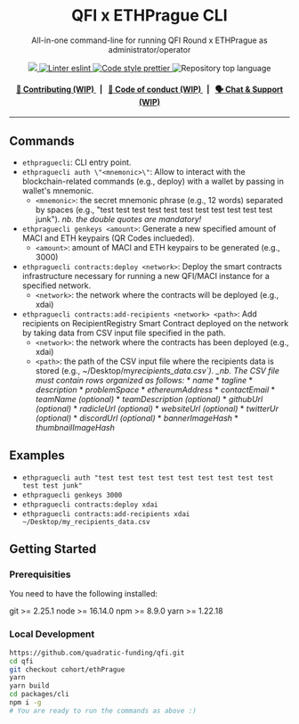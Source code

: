 <p align="center">
    <h1 align="center">
       QFI x ETHPrague CLI
    </h1>
    <p align="center">All-in-one command-line for running QFI Round x ETHPrague as administrator/operator</p>
</p>

<p align="center">
    <a href="https://github.com/quadratic-funding/qfi/tree/cohort/ethPrague/packages/cli" target="_blank">
        <img src="https://img.shields.io/badge/project-cli-blue">
    </a>
    <a href="https://eslint.org/" target="_blank">
        <img alt="Linter eslint" src="https://img.shields.io/badge/linter-eslint-8080f2?style=flat-square&logo=eslint">
    </a>
    <a href="https://prettier.io/" target="_blank">
        <img alt="Code style prettier" src="https://img.shields.io/badge/code%20style-prettier-f8bc45?style=flat-square&logo=prettier">
    </a>
    <img alt="Repository top language" src="https://img.shields.io/github/languages/top/quadratic-funding/qfi?style=flat-square">
</p>

<div align="center">
    <h4>
        <a href="#">
            👥 Contributing (WIP)
        </a>
        <span>&nbsp;&nbsp;|&nbsp;&nbsp;</span>
        <a href="#">
            🤝 Code of conduct (WIP)
        </a>
        <span>&nbsp;&nbsp;|&nbsp;&nbsp;</span>
        <a href="#">
            🗣️ Chat &amp; Support (WIP)
        </a>
    </h4>
</div>

---

## Commands

- `ethpraguecli`: CLI entry point.
- `ethpraguecli auth \"<mnemonic>\"`: Allow to interact with the blockchain-related commands (e.g., deploy) with a wallet by passing in wallet's mnemonic.
  - `<mnemonic>`: the secret mnemonic phrase (e.g., 12 words) separated by spaces (e.g., "test test test test test test test test test test test junk"). _nb. the double quotes are mandatory!_
- `ethpraguecli genkeys <amount>`: Generate a new specified amount of MACI and ETH keypairs (QR Codes inclueded).
  - `<amount>`: amount of MACI and ETH keypairs to be generated (e.g., 3000)
- `ethpraguecli contracts:deploy <network>`: Deploy the smart contracts infrastructure necessary for running a new QFI/MACI instance for a specified network.
  - `<network>`: the network where the contracts will be deployed (e.g., xdai)
- `ethpraguecli contracts:add-recipients <network> <path>`: Add recipients on RecipientRegistry Smart Contract deployed on the network by taking data from CSV input file specified in the path.
  - `<network>`: the network where the contracts has been deployed (e.g., xdai)
  - `<path>`: the path of the CSV input file where the recipients data is stored (e.g., ~/Desktop/my*recipients_data.csv`).
    \_nb. The CSV file must contain rows organized as follows:* \* _name_ \* _tagline_ \* _description_ \* _problemSpace_ \* _ethereumAddress_ \* _contactEmail_ \* _teamName (optional)_ \* _teamDescription (optional)_ \* _githubUrl (optional)_ \* _radicleUrl (optional)_ \* _websiteUrl (optional)_ \* _twitterUr (optional)_ \* _discordUrl (optional)_ \* _bannerImageHash_ \* _thumbnailImageHash_

## Examples

- `ethpraguecli auth "test test test test test test test test test test test junk"`
- `ethpraguecli genkeys 3000`
- `ethpraguecli contracts:deploy xdai`
- `ethpraguecli contracts:add-recipients xdai ~/Desktop/my_recipients_data.csv`

## Getting Started

### Prerequisities

You need to have the following installed:

git >= 2.25.1
node >= 16.14.0
npm >= 8.9.0
yarn >= 1.22.18

### Local Development

```bash
https://github.com/quadratic-funding/qfi.git
cd qfi
git checkout cohort/ethPrague
yarn
yarn build
cd packages/cli
npm i -g
# You are ready to run the commands as above :)
```
